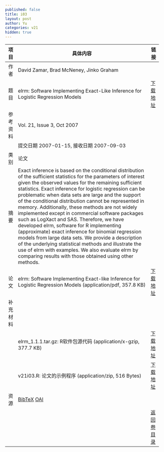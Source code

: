 ```yaml
---
published: false
title: i03
layout: post
author: Yu
categories: v21
hidden: true
---
```


| 项目 | 具体内容 | 链接 |
|---:|---|---|
| 作者 | David Zamar, Brad McNeney, Jinko Graham| |
| 题目 |elrm: Software Implementing Exact-Like Inference for Logistic Regression Models | [下载地址](http://www.jstatsoft.org/v21/i03/paper) |
| 参考资料 |Vol. 21, Issue 3, Oct 2007 | |
| | 提交日期 2007-01-15, 接收日期 2007-09-03| | 
| 类别 | 论文| |
| 摘要 | Exact inference is based on the conditional distribution of the sufficient statistics for the parameters of interest given the observed values for the remaining sufficient statistics.  Exact inference for logistic regression can be problematic when data sets are large and the support of the conditional distribution cannot be represented in memory. Additionally, these methods are not widely implemented except in commercial software packages such as LogXact and SAS. Therefore, we have developed elrm, software for R implementing (approximate) exact inference for binomial regression models from large data sets. We provide a description of the underlying statistical methods and illustrate the use of elrm with examples. We also evaluate elrm by comparing results with those obtained using other methods.| |
| 论文 | elrm: Software Implementing Exact-like Inference for Logistic Regression Models  (application/pdf, 357.8 KB)| [下载地址](http://www.jstatsoft.org/v21/i03/paper) |
| 补充材料 | | |
| |elrm_1.1.1.tar.gz: R软件包源代码  (application/x-gzip, 377.7 KB)|  [下载地址](http://www.jstatsoft.org/v21/i03/supp/1) |
| |v21i03.R: 论文的示例程序  (application/zip, 516 Bytes)|  [下载地址](http://www.jstatsoft.org/v21/i03/supp/2) |
| 资源 | [BibTeX](http://www.jstatsoft.org/v21/i03/bibtex) [OAI](http://www.jstatsoft.org/oai?verb=GetRecord&identifier=oai.jstatsoft/v21/i03&prefix=oai_dc)| |
| |  | [返回卷目录]({{site.baseurl}}/volume/v21.html) |